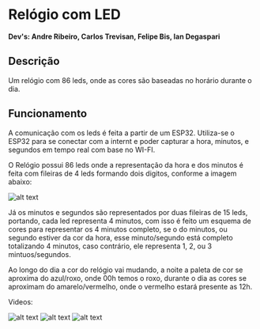 <h1><strong>Relógio com LED</strong></h1>
<strong>Dev's: Andre Ribeiro, Carlos Trevisan, Felipe Bis, Ian Degaspari</strong>

<h2><strong>Descrição</strong></h2>

Um relógio com 86 leds, onde as cores são baseadas no horário durante o dia.

<h2><strong>Funcionamento</strong></h2>

A comunicação com os leds é feita a partir de um ESP32. Utiliza-se o ESP32 para se conectar com a internt e poder capturar a hora, minutos, e segundos em tempo real com base no WI-FI.

O Relógio possui 86 leds onde a representação da hora e dos minutos é feita com fileiras de 4 leds formando dois digitos, conforme a imagem abaixo:

![alt text](https://cdn.discordapp.com/attachments/459524958452973590/803775160854380564/gugu.png)

Já os minutos e segundos são representados por duas fileiras de 15 leds, portando, cada led representa 4 minutos, com isso é feito um esquema de cores para representar os 4 minutos completo, se o do minutos, ou segundo estiver da cor da hora, esse minuto/segundo está completo totalizando 4 minutos, caso contrário, ele representa 1, 2, ou 3 mintuos/segundos.

Ao longo do dia a cor do relógio vai mudando, a noite a paleta de cor se aproxima do azul/roxo, onde 00h temos o roxo, durante o dia as cores se aproximam do amarelo/vermelho, onde o vermelho estará presente as 12h.

Videos:

![alt text](videos/demonstracao1.gif)
![alt text](videos/demonstracao4.gif)
![alt text](videos/demonstracao5.gif)
